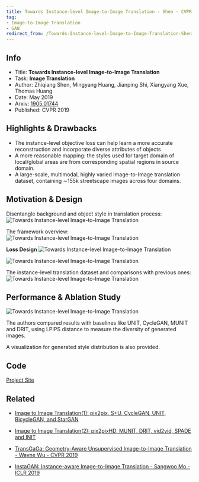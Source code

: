 ```yaml
---
title: Towards Instance-level Image-to-Image Translation - Shen - CVPR 2019
tag:
- Image-to-Image Translation
- GAN
redirect_from: /Towards-Instance-level-Image-to-Image-Translation-Shen-CVPR-2019.html
---
```




## Info
- Title: **Towards Instance-level Image-to-Image Translation**
- Task: **Image Translation**
- Author: Zhiqiang Shen, Mingyang Huang, Jianping Shi, Xiangyang Xue, Thomas Huang
- Date: May 2019
- Arxiv: [1905.01744](http://arxiv.org/abs/1905.01744)
- Published: CVPR 2019

## Highlights & Drawbacks
- The instance-level objective loss can help learn a more accurate reconstruction and incorporate diverse attributes of objects
- A more reasonable mapping: the styles used for target domain of local/global areas are from corresponding spatial regions in source domain.
- A large-scale, multimodal, highly varied Image-to-Image translation dataset, containing ∼155k streetscape images across four domains. 


<!-- more -->


## Motivation & Design
Disentangle background and object style in translation process:
![Towards Instance-level Image-to-Image Translation](https://i.imgur.com/AH9uHln.png)

The framework overview:
![Towards Instance-level Image-to-Image Translation](https://i.imgur.com/cMSETzP.png)

**Loss Design**
![Towards Instance-level Image-to-Image Translation](https://i.imgur.com/jps66rW.png)



![Towards Instance-level Image-to-Image Translation](https://i.imgur.com/Ui9wDkn.png)


The instance-level translation dataset and comparisons with previous ones:
![Towards Instance-level Image-to-Image Translation](https://i.imgur.com/sgUndtd.png)


## Performance & Ablation Study
![Towards Instance-level Image-to-Image Translation](https://i.imgur.com/Rkibgwm.png)

The authors compared results with baselines like UNIT, CycleGAN, MUNIT and DRIT, using LPIPS distance to measure the diversity of generated images.

A visualization for generated style distribution is also provided.

<script async src="https://pagead2.googlesyndication.com/pagead/js/adsbygoogle.js"></script>
<ins class="adsbygoogle"
     style="display:block; text-align:center;"
     data-ad-layout="in-article"
     data-ad-format="fluid"
     data-ad-client="ca-pub-4466575858054752"
     data-ad-slot="8787986126"></ins>
<script>
     (adsbygoogle = window.adsbygoogle || []).push({});
</script>

## Code
[Project Site](http://zhiqiangshen.com/projects/INIT/index.html)



## Related

- [Image to Image Translation(1): pix2pix, S+U, CycleGAN, UNIT, BicycleGAN, and StarGAN](https://arxivnote.ddlee.cn/2019/08/21/Image-to-image-Translation-pix2pix-CycleGAN-UNIT-BicycleGAN-StarGAN.html)
- [Image to Image Translation(2): pix2pixHD, MUNIT, DRIT, vid2vid, SPADE and INIT](https://arxivnote.ddlee.cn/2019/08/22/Image-to-image-Translation-pix2pixHD-MUNIT-DRIT-vid2vid-SPADE-INIT-FUNIT.html)

- [TransGaGa: Geometry-Aware Unsupervised Image-to-Image Translation - Wayne Wu - CVPR 2019](https://arxivnote.ddlee.cn/2019/08/28/TransGaGa-Geometry-Aware-Unsupervised-Image-to-Image-Translation-Wayne-Wu-CVPR-2019.html)

- [InstaGAN: Instance-aware Image-to-Image Translation - Sangwoo Mo - ICLR 2019](https://arxivnote.ddlee.cn/2019/09/16/InstaGAN-Instance-aware-Image-to-Image-Translation-Sangwoo-Mo-ICLR-2019.html)
